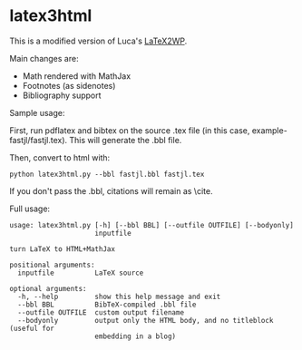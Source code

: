 # latex3html

This is a modified version of Luca's
[LaTeX2WP](https://lucatrevisan.wordpress.com/latex-to-wordpress/).

Main changes are:
- Math rendered with MathJax
- Footnotes (as sidenotes)
- Bibliography support

Sample usage:

First, run pdflatex and bibtex on the source .tex file (in this case,
example-fastjl/fastjl.tex). This will generate the .bbl file.

Then, convert to html with:
```
python latex3html.py --bbl fastjl.bbl fastjl.tex
```

If you don't pass the .bbl, citations will remain as \cite.

Full usage:
```
usage: latex3html.py [-h] [--bbl BBL] [--outfile OUTFILE] [--bodyonly]
                     inputfile

turn LaTeX to HTML+MathJax

positional arguments:
  inputfile          LaTeX source

optional arguments:
  -h, --help         show this help message and exit
  --bbl BBL          BibTeX-compiled .bbl file
  --outfile OUTFILE  custom output filename
  --bodyonly         output only the HTML body, and no titleblock (useful for
                     embedding in a blog)
```
